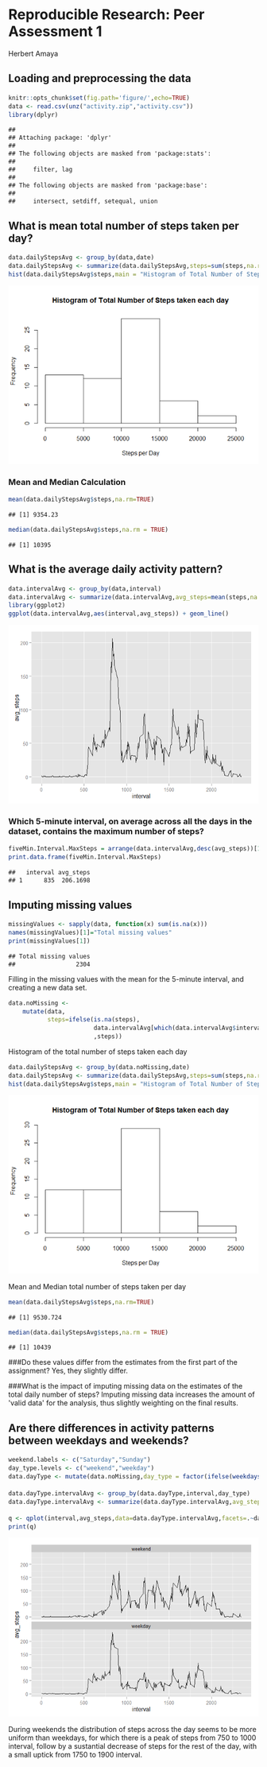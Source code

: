 # Reproducible Research: Peer Assessment 1
Herbert Amaya  


## Loading and preprocessing the data

```r
knitr::opts_chunk$set(fig.path='figure/',echo=TRUE)
data <- read.csv(unz("activity.zip","activity.csv"))
library(dplyr)
```

```
## 
## Attaching package: 'dplyr'
## 
## The following objects are masked from 'package:stats':
## 
##     filter, lag
## 
## The following objects are masked from 'package:base':
## 
##     intersect, setdiff, setequal, union
```


## What is mean total number of steps taken per day?

```r
data.dailyStepsAvg <- group_by(data,date)
data.dailyStepsAvg <- summarize(data.dailyStepsAvg,steps=sum(steps,na.rm=TRUE))
hist(data.dailyStepsAvg$steps,main = "Histogram of Total Number of Steps taken each day",xlab = "Steps per Day")
```

![](figure/unnamed-chunk-1-1.png) 

### Mean and Median Calculation

```r
mean(data.dailyStepsAvg$steps,na.rm=TRUE)
```

```
## [1] 9354.23
```

```r
median(data.dailyStepsAvg$steps,na.rm = TRUE)
```

```
## [1] 10395
```

## What is the average daily activity pattern?

```r
data.intervalAvg <- group_by(data,interval)
data.intervalAvg <- summarize(data.intervalAvg,avg_steps=mean(steps,na.rm=TRUE))
library(ggplot2)
ggplot(data.intervalAvg,aes(interval,avg_steps)) + geom_line()
```

![](figure/unnamed-chunk-3-1.png) 

### Which 5-minute interval, on average across all the days in the dataset, contains the maximum number of steps?

```r
fiveMin.Interval.MaxSteps = arrange(data.intervalAvg,desc(avg_steps))[1,]
print.data.frame(fiveMin.Interval.MaxSteps)
```

```
##   interval avg_steps
## 1      835  206.1698
```

## Imputing missing values

```r
missingValues <- sapply(data, function(x) sum(is.na(x)))
names(missingValues)[1]="Total missing values"
print(missingValues[1])
```

```
## Total missing values 
##                 2304
```
Filling in the missing values with the mean for the 5-minute interval, and creating a new data set.

```r
data.noMissing <- 
    mutate(data,
           steps=ifelse(is.na(steps),
                        data.intervalAvg[which(data.intervalAvg$interval == interval),]$avg_steps
                        ,steps))
```
Histogram of the total number of steps taken each day

```r
data.dailyStepsAvg <- group_by(data.noMissing,date)
data.dailyStepsAvg <- summarize(data.dailyStepsAvg,steps=sum(steps,na.rm=TRUE))
hist(data.dailyStepsAvg$steps,main = "Histogram of Total Number of Steps taken each day",xlab = "Steps per Day")
```

![](figure/unnamed-chunk-7-1.png) 

Mean and Median total number of steps taken per day

```r
mean(data.dailyStepsAvg$steps,na.rm=TRUE)
```

```
## [1] 9530.724
```

```r
median(data.dailyStepsAvg$steps,na.rm = TRUE)
```

```
## [1] 10439
```

###Do these values differ from the estimates from the first part of the assignment? 
Yes, they slightly differ.

###What is the impact of imputing missing data on the estimates of the total daily number of steps?
Imputing missing data increases the amount of 'valid data' for the analysis, thus slightly weighting on the final results.

## Are there differences in activity patterns between weekdays and weekends?

```r
weekend.labels <- c("Saturday","Sunday")
day_type.levels <- c("weekend","weekday")
data.dayType <- mutate(data.noMissing,day_type = factor(ifelse(weekdays(as.Date(date)) %in% weekend.labels,"weekend","weekday"),levels = day_type.levels))

data.dayType.intervalAvg <- group_by(data.dayType,interval,day_type)
data.dayType.intervalAvg <- summarize(data.dayType.intervalAvg,avg_steps=mean(steps,na.rm=TRUE))

q <- qplot(interval,avg_steps,data=data.dayType.intervalAvg,facets=.~day_type,geom ="line") + facet_wrap( ~ day_type, nrow=2) 
print(q)
```

![](figure/unnamed-chunk-9-1.png) 

During weekends the distribution of steps across the day seems to be more uniform than weekdays, for which there is a peak of steps from 750 to 1000 interval, follow by a sustantial decrease of steps for the rest of the day, with a small uptick from 1750 to 1900 interval.
